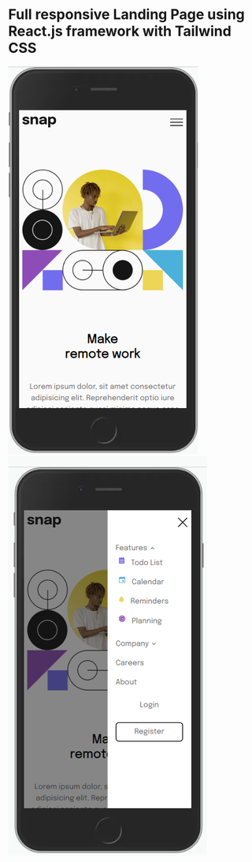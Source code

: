 # Full responsive Landing Page using React.js framework with Tailwind CSS
![img](default.png)
![img-2](fir.png)
